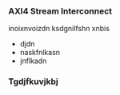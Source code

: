 ### AXI4 Stream Interconnect 
inoixnvoizdn
ksdgnilfshn
xnbis
- djdn
- naskfnlkasn
- jnflkadn
### Tgdjfkuvjkbj
